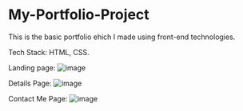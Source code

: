 # My-Portfolio-Project

This is the basic portfolio ehich I made using front-end technologies.

Tech Stack: HTML, CSS. 


Landing page:
![image](https://github.com/RANATHEMORTIS/My-Portfolio-Project/assets/116642735/b1a9503f-7c22-478f-be23-4c10b5b7f010)

Details Page:
![image](https://github.com/RANATHEMORTIS/My-Portfolio-Project/assets/116642735/ad5f6665-f65f-4cda-9b47-82640cc22136)

Contact Me Page:
![image](https://github.com/RANATHEMORTIS/My-Portfolio-Project/assets/116642735/0f830792-75b2-43b4-aeab-7235606cc33a)

